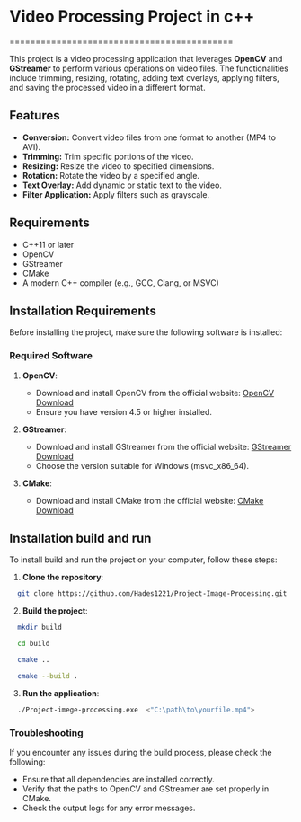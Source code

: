 # Video Processing Project in c++
===========================================

This project is a video processing application that leverages **OpenCV** and **GStreamer** to perform various operations on video files. The functionalities include trimming, resizing, rotating, adding text overlays, applying filters, and saving the processed video in a different format.

## Features

- **Conversion:** Convert video files from one format to another (MP4 to AVI).
- **Trimming:** Trim specific portions of the video.
- **Resizing:** Resize the video to specified dimensions.
- **Rotation:** Rotate the video by a specified angle.
- **Text Overlay:** Add dynamic or static text to the video.
- **Filter Application:** Apply filters such as grayscale.

## Requirements

- C++11 or later
- OpenCV
- GStreamer
- CMake
- A modern C++ compiler (e.g., GCC, Clang, or MSVC)

## Installation Requirements
Before installing the project, make sure the following software is installed:

### Required Software
1. **OpenCV**:
   - Download and install OpenCV from the official website: [OpenCV Download](https://opencv.org/releases/)
   - Ensure you have version 4.5 or higher installed.

2. **GStreamer**:
   - Download and install GStreamer from the official website: [GStreamer Download](https://gstreamer.freedesktop.org/download/)
   - Choose the version suitable for Windows (msvc_x86_64).

3. **CMake**:
   - Download and install CMake from the official website: [CMake Download](https://cmake.org/download/)

## Installation build and run
To install build and run the project on your computer, follow these steps:

1. **Clone the repository**:
 ```bash
   git clone https://github.com/Hades1221/Project-Image-Processing.git
 ```

2. **Build the project**:
 ```bash
   mkdir build
 ``` 
 ```bash
   cd build
 ```
 ```bash
   cmake ..
 ```
 ```bash
   cmake --build .
 ```
3. **Run the application**:
 ```bash
   ./Project-imege-processing.exe  <"C:\path\to\yourfile.mp4"> 
 ```



### Troubleshooting
If you encounter any issues during the build process, please check the following:
- Ensure that all dependencies are installed correctly.
- Verify that the paths to OpenCV and GStreamer are set properly in CMake.
- Check the output logs for any error messages.
